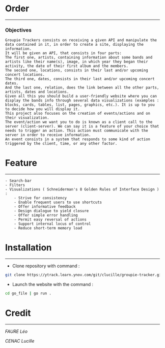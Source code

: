 # Order
***

### Objectives
    Groupie Trackers consists on receiving a given API and manipulate the data contained in it, in order to create a site, displaying the information.
    It will be given an API, that consists in four parts:
    The first one, artists, containing information about some bands and artists like their name(s), image, in which year they began their activity, the date of their first album and the members.
    The second one, locations, consists in their last and/or upcoming concert locations.
    The third one, dates, consists in their last and/or upcoming concert dates.
    And the last one, relation, does the link between all the other parts, artists, dates and locations.
    Given all this you should build a user-friendly website where you can display the bands info through several data visualizations (examples : blocks, cards, tables, list, pages, graphics, etc.). It is up to you to decide how you will display it.
    This project also focuses on the creation of events/actions and on their visualization.
    The event/action we want you to do is known as a client call to the server (client-server). We can say it is a feature of your choice that needs to trigger an action. This action must communicate with the server in order to receive information. 
    An event consists in a system that responds to some kind of action triggered by the client, time, or any other factor.

# Feature
***

    - Search-bar
    - Filters
    - Visualizations ( Schneiderman's 8 Golden Rules of Interface Design ) :
        - Strive for consistency
        - Enable frequent users to use shortcuts
        - Offer informative feedback
        - Design dialogue to yield closure
        - Offer simple error handling
        - Permit easy reversal of actions
        - Support internal locus of control
        - Reduce short-term memory load

# Installation
***

- Clone repository with command :
```bash
git clone https://ytrack.learn.ynov.com/git/clucille/groupie-tracker.git
```
- Launch the website with the command :
```bash
cd go_file | go run .
```

# Credit
***
*FAURE Léo*

*CENAC Lucille*
